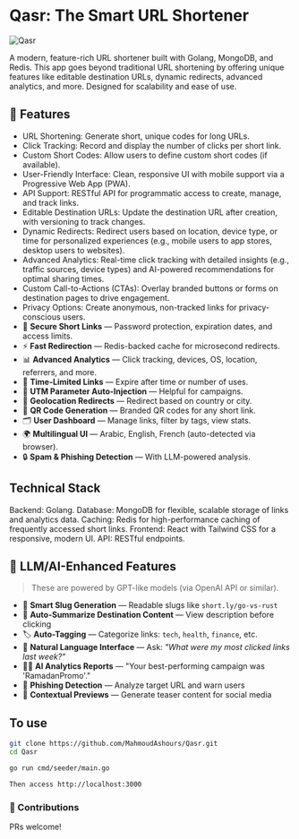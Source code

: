 # Qasr: The Smart URL Shortener
![Qasr](https://github.com/user-attachments/assets/479a9d00-bedb-4fd1-8993-1a6d9c5b5a1d)

A modern, feature-rich URL shortener built with Golang, MongoDB, and Redis. This app goes beyond traditional URL shortening by offering unique features like editable destination URLs, dynamic redirects, advanced analytics, and more. Designed for scalability and ease of use.

## 🚀 Features

- URL Shortening: Generate short, unique codes for long URLs.
- Click Tracking: Record and display the number of clicks per short link.
- Custom Short Codes: Allow users to define custom short codes (if available).
- User-Friendly Interface: Clean, responsive UI with mobile support via a Progressive Web App (PWA).
- API Support: RESTful API for programmatic access to create, manage, and track links.
- Editable Destination URLs: Update the destination URL after creation, with versioning to track changes.
- Dynamic Redirects: Redirect users based on location, device type, or time for personalized experiences (e.g., mobile users to app stores, desktop users to websites).
- Advanced Analytics: Real-time click tracking with detailed insights (e.g., traffic sources, device types) and AI-powered recommendations for optimal sharing times.
- Custom Call-to-Actions (CTAs): Overlay branded buttons or forms on destination pages to drive engagement.
- Privacy Options: Create anonymous, non-tracked links for privacy-conscious users.
- 🔐 **Secure Short Links** — Password protection, expiration dates, and access limits.
- ⚡ **Fast Redirection** — Redis-backed cache for microsecond redirects.
- 📊 **Advanced Analytics** — Click tracking, devices, OS, location, referrers, and more.
- 📅 **Time-Limited Links** — Expire after time or number of uses.
- 🧾 **UTM Parameter Auto-Injection** — Helpful for campaigns.
- 🧭 **Geolocation Redirects** — Redirect based on country or city.
- 📱 **QR Code Generation** — Branded QR codes for any short link.
- 🗂️ **User Dashboard** — Manage links, filter by tags, view stats.
- 🌍 **Multilingual UI** — Arabic, English, French (auto-detected via browser).
- 🔒 **Spam & Phishing Detection** — With LLM-powered analysis.

## Technical Stack

Backend: Golang.
Database: MongoDB for flexible, scalable storage of links and analytics data.
Caching: Redis for high-performance caching of frequently accessed short links.
Frontend: React with Tailwind CSS for a responsive, modern UI.
API: RESTful endpoints.

## 🧠 LLM/AI-Enhanced Features

> These are powered by GPT-like models (via OpenAI API or similar).

- 🧠 **Smart Slug Generation** — Readable slugs like `short.ly/go-vs-rust`
- 🧾 **Auto-Summarize Destination Content** — View description before clicking
- 🏷️ **Auto-Tagging** — Categorize links: `tech`, `health`, `finance`, etc.
- 💬 **Natural Language Interface** — Ask: *"What were my most clicked links last week?"*
- 🧑‍💻 **AI Analytics Reports** — "Your best-performing campaign was 'RamadanPromo'."
- 🧪 **Phishing Detection** — Analyze target URL and warn users
- 🧬 **Contextual Previews** — Generate teaser content for social media

## To use

```bash
git clone https://github.com/MahmoudAshours/Qasr.git
cd Qasr

go run cmd/seeder/main.go

Then access http://localhost:3000

```
### 🙌 Contributions
PRs welcome! 
